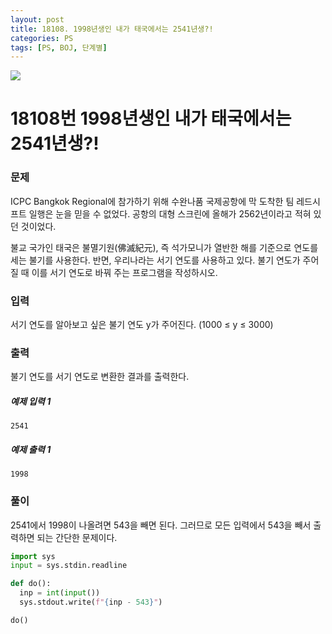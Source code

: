 ```yaml
---
layout: post
title: 18108. 1998년생인 내가 태국에서는 2541년생?!
categories: PS
tags: [PS, BOJ, 단계별]
---
```


<img src="https://onlinejudgeimages.s3-ap-northeast-1.amazonaws.com/images/boj-og.png" />

# 18108번 1998년생인 내가 태국에서는 2541년생?!

### 문제

ICPC Bangkok Regional에 참가하기 위해 수완나품 국제공항에 막 도착한 팀 레드시프트 일행은 눈을 믿을 수 없었다. 공항의 대형 스크린에 올해가 2562년이라고 적혀 있던 것이었다.

불교 국가인 태국은 불멸기원(佛滅紀元), 즉 석가모니가 열반한 해를 기준으로 연도를 세는 불기를 사용한다. 반면, 우리나라는 서기 연도를 사용하고 있다. 불기 연도가 주어질 때 이를 서기 연도로 바꿔 주는 프로그램을 작성하시오.

### 입력

서기 연도를 알아보고 싶은 불기 연도 y가 주어진다. (1000 ≤ y ≤ 3000)

### 출력

불기 연도를 서기 연도로 변환한 결과를 출력한다.

##### 예제 입력 1

```
2541
```

##### 예제 출력 1

```
1998
```

### 풀이

2541에서 1998이 나올려면 543을 빼면 된다.
그러므로 모든 입력에서 543을 빼서 출력하면 되는 간단한 문제이다.

```python
import sys
input = sys.stdin.readline

def do():
  inp = int(input())
  sys.stdout.write(f"{inp - 543}")

do()

```
